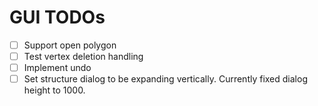 # GUI TODOs
- [ ] Support open polygon
- [ ] Test vertex deletion handling
- [ ] Implement undo
- [ ] Set structure dialog to be expanding vertically. Currently fixed dialog height to 1000.
